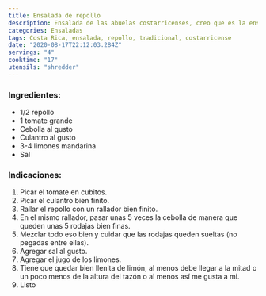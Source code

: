 ```yaml
---
title: Ensalada de repollo
description: Ensalada de las abuelas costarricenses, creo que es la ensalada mas vieja que recuerdo entre mis primeros recuerdos de ensalada
categories: Ensaladas
tags: Costa Rica, ensalada, repollo, tradicional, costarricense
date: "2020-08-17T22:12:03.284Z"
servings: "4"
cooktime: "17"
utensils: "shredder"
---
```


### Ingredientes:

- 1/2 repollo
- 1 tomate grande
- Cebolla al gusto
- Culantro al gusto
- 3-4 limones mandarina
- Sal

### Indicaciones:

1. Picar el tomate en cubitos.
2. Picar el culantro bien finito.
3. Rallar el repollo con un rallador bien finito.
4. En el mismo rallador, pasar unas 5 veces la cebolla de manera que queden unas 5 rodajas bien finas.
5. Mezclar todo eso bien y cuidar que las rodajas queden sueltas (no pegadas entre ellas).
6. Agregar sal al gusto.
7. Agregar el jugo de los limones.
8. Tiene que quedar bien llenita de limón, al menos debe llegar a la mitad o un poco menos de la altura del tazón o al menos así me gusta a mi.
9. Listo
